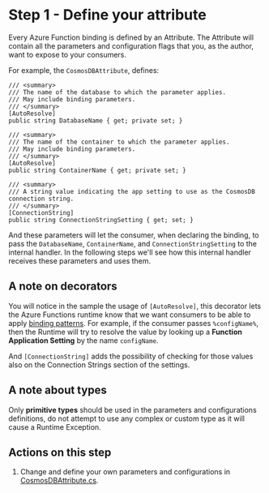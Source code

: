 # Step 1 - Define your attribute

Every Azure Function binding is defined by an Attribute. The Attribute will contain all the parameters and configuration flags that you, as the author, want to expose to your consumers.

For example, the `CosmosDBAttribute`, defines:

    /// <summary>
    /// The name of the database to which the parameter applies.
    /// May include binding parameters.
    /// </summary>
    [AutoResolve]
    public string DatabaseName { get; private set; }

    /// <summary>
    /// The name of the container to which the parameter applies. 
    /// May include binding parameters.
    /// </summary>
    [AutoResolve]
    public string ContainerName { get; private set; }

    /// <summary>
    /// A string value indicating the app setting to use as the CosmosDB connection string.
    /// </summary>
    [ConnectionString]
    public string ConnectionStringSetting { get; set; }

And these parameters will let the consumer, when declaring the binding, to pass the `DatabaseName`, `ContainerName`, and `ConnectionStringSetting` to the internal handler. In the following steps we'll see how this internal handler receives these parameters and uses them.

## A note on decorators

You will notice in the sample the usage of `[AutoResolve]`, this decorator lets the Azure Functions runtime know that we want consumers to be able to apply [binding patterns](https://docs.microsoft.com/azure/azure-functions/functions-bindings-expressions-patterns). For example, if the consumer passes `%configName%`, then the Runtime will try to resolve the value by looking up a **Function Application Setting** by the name `configName`.

And `[ConnectionString]` adds the possibility of checking for those values also on the Connection Strings section of the settings.

## A note about types

Only **primitive types** should be used in the parameters and configurations definitions, do not attempt to use any complex or custom type as it will cause a Runtime Exception.

## Actions on this step

1. Change and define your own parameters and configurations in [CosmosDBAttribute.cs](./CosmosDBAttribute.cs).

